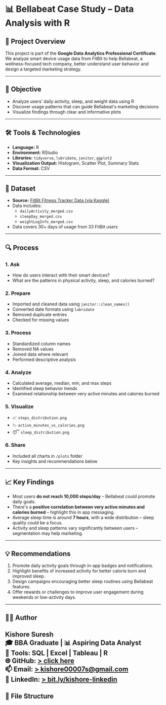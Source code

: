 # 📊 Bellabeat Case Study – Data Analysis with R

## 📝 Project Overview
This project is part of the **Google Data Analytics Professional Certificate**.  
We analyze smart device usage data from FitBit to help Bellabeat, a wellness-focused tech company, better understand user behavior and design a targeted marketing strategy.

---

## 🎯 Objective
- Analyze users’ daily activity, sleep, and weight data using R
- Discover usage patterns that can guide Bellabeat's marketing decisions
- Visualize findings through clear and informative plots

---

## 🛠 Tools & Technologies
- **Language:** R
- **Environment:** RStudio
- **Libraries:** `tidyverse`, `lubridate`, `janitor`, `ggplot2`
- **Visualization Output:** Histogram, Scatter Plot, Summary Stats
- **Data Format:** CSV

---

## 📁 Dataset
- **Source:** [FitBit Fitness Tracker Data (via Kaggle)](https://www.kaggle.com/datasets/arashnic/fitbit)
- Data includes:  
  - `dailyActivity_merged.csv`  
  - `sleepDay_merged.csv`  
  - `weightLogInfo_merged.csv`
- Data covers 30+ days of usage from 33 FitBit users

---

## 🔍 Process

### 1. **Ask**
- How do users interact with their smart devices?
- What are the patterns in physical activity, sleep, and calories burned?

### 2. **Prepare**
- Imported and cleaned data using `janitor::clean_names()`
- Converted date formats using `lubridate`
- Removed duplicate entries
- Checked for missing values

### 3. **Process**
- Standardized column names
- Removed NA values
- Joined data where relevant
- Performed descriptive analysis

### 4. **Analyze**
- Calculated average, median, min, and max steps
- Identified sleep behavior trends
- Examined relationship between very active minutes and calories burned

### 5. **Visualize**
- 📈 `steps_distribution.png`  
- 📉 `active_minutes_vs_calories.png`  
- 😴 `sleep_distribution.png`

### 6. **Share**
- Included all charts in `/plots` folder
- Key insights and recommendations below

---

## 📈 Key Findings

- Most users **do not reach 10,000 steps/day** – Bellabeat could promote daily goals.
- There's a **positive correlation between very active minutes and calories burned** – highlight this in app messaging.
- Average sleep time is around **7 hours**, with a wide distribution – sleep quality could be a focus.
- Activity and sleep patterns vary significantly between users – segmentation may help marketing.

---

## 💡 Recommendations

1. Promote daily activity goals through in-app badges and notifications.
2. Highlight benefits of increased activity for better calorie burn and improved sleep.
3. Design campaigns encouraging better sleep routines using Bellabeat features.
4. Offer rewards or challenges to improve user engagement during weekends or low-activity days.

---

## 👨‍💻 Author

**Kishore Suresh**  
🎓 BBA Graduate | 📊 Aspiring Data Analyst  
📌 Tools: SQL | Excel | Tableau | R  
🌐 GitHub: [> click here](https://github.com/kishore-00007)  
📫 Email: [> kishore00007s@gmail.com](mailto:kishore00007s@gmail.com)  
🔗 LinkedIn: [> bit.ly/kishore-linkedin](https://bit.ly/kishore-linkedin)
---

## 📂 File Structure
